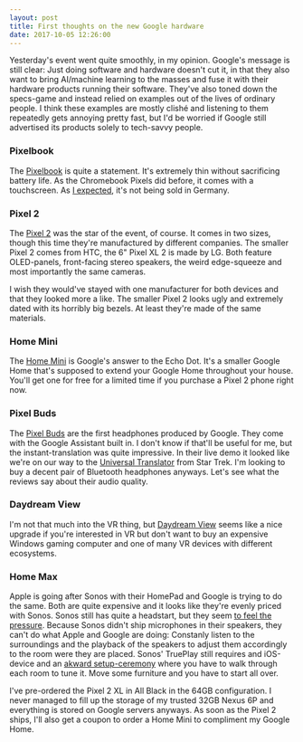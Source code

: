 ```yaml
---
layout: post
title: First thoughts on the new Google hardware 
date: 2017-10-05 12:26:00
---
```


Yesterday's event went quite smoothly, in my opinion. Google's message is still clear: Just doing software and hardware doesn't cut it, in that they also want to bring AI/machine learning to the masses and fuse it with their hardware products running their software. They've also toned down the specs-game and instead relied on examples out of the lives of ordinary people. I think these examples are mostly clishé and listening to them repeatedly gets annoying pretty fast, but I'd be worried if Google still advertised its products solely to tech-savvy people.

### Pixelbook
The [Pixelbook](https://store.google.com/us/product/google_pixelbook) is quite a statement. It's extremely thin without sacrificing battery life. As the Chromebook Pixels did before, it comes with a touchscreen. As [I expected](https://blog.dictvm.org/google-hardware-strategy/), it's not being sold in Germany.

### Pixel 2
The [Pixel 2](https://store.google.com/product/pixel_2) was the star of the event, of course. It comes in two sizes, though this time they're manufactured by different companies. The smaller Pixel 2 comes from HTC, the 6" Pixel XL 2 is made by LG. Both feature OLED-panels, front-facing stereo speakers, the weird edge-squeeze and most importantly the same cameras.

I wish they would've stayed with one manufacturer for both devices and that they looked more a like. The smaller Pixel 2 looks ugly and extremely dated with its horribly big bezels. At least they're made of the same materials.

### Home Mini
The [Home Mini](https://store.google.com/product/google_home_mini) is Google's answer to the Echo Dot. It's a smaller Google Home that's supposed to extend your Google Home throughout your house. You'll get one for free for a limited time if you purchase a Pixel 2 phone right now.

### Pixel Buds
The [Pixel Buds](https://store.google.com/product/google_pixel_buds) are the first headphones produced by Google. They come with the Google Assistant built in. I don't know if that'll be useful for me, but the instant-translation was quite impressive. In their live demo it looked like we're on our way to the [Universal Translator](https://en.wikipedia.org/wiki/Universal_translator#Star_Trek) from Star Trek. I'm looking to buy a decent pair of Bluetooth headphones anyways. Let's see what the reviews say about their audio quality. 

### Daydream View

I'm not that much into the VR thing, but [Daydream View](https://store.google.com/product/google_daydream_view) seems like a nice upgrade if you're interested in VR but don't want to buy an expensive Windows gaming computer and one of many VR devices with different ecosystems.

### Home Max
Apple is going after Sonos with their HomePad and Google is trying to do the same. Both are quite expensive and it looks like they're evenly priced with Sonos. Sonos still has quite a headstart, but they seem [to feel the pressure](https://www.theverge.com/2017/10/4/16418944/sonos-airplay-2-support-apple-ios-siri-2018). Because Sonos didn't ship microphones in their speakers, they can't do what Apple and Google are doing: Constanly listen to the surroundings and the playback of the speakers to adjust them accordingly to the room were they are placed. Sonos' TruePlay still requires and iOS-device and an [akward setup-ceremony](https://www.youtube.com/watch?v=FMoaZo5urGo) where you have to walk through each room to tune it. Move some furniture and you have to start all over.

I've pre-ordered the Pixel 2 XL in All Black in the 64GB configuration. I never managed to fill up the storage of my trusted 32GB Nexus 6P and everything is stored on Google servers anyways. As soon as the Pixel 2 ships, I'll also get a coupon to order a Home Mini to compliment my Google Home.